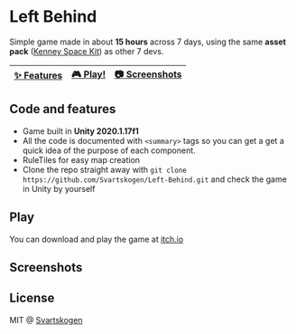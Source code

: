 # Left Behind
Simple game made in about **15 hours** across 7 days, using the same **asset pack** ([Kenney Space Kit](https://www.kenney.nl/assets/space-kit)) as other 7 devs.

| [:sparkles: Features](#code-and-features) | [:video_game: Play!](#play) | [:camera: Screenshots](#screenshots) |
| --------------- | -------- | ----------- |

## Code and features
- Game built in **Unity 2020.1.17f1**
- All the code is documented with `<summary>` tags so you can get a get a quick idea of the purpose of each component.
- RuleTiles for easy map creation
- Clone the repo straight away with `git clone https://github.com/Svartskogen/Left-Behind.git` and check the game in Unity by yourself
## Play
You can download and play the game at [itch.io](https://svartskogen.itch.io/left-behind)
## Screenshots

## License

MIT @ [Svartskogen](https://github.com/Svartskogen)
